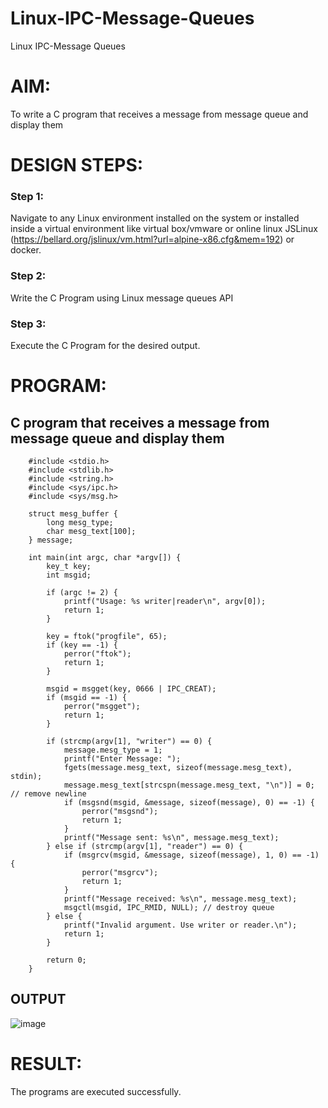 # Linux-IPC-Message-Queues
Linux IPC-Message Queues

# AIM:
To write a C program that receives a message from message queue and display them

# DESIGN STEPS:

### Step 1:

Navigate to any Linux environment installed on the system or installed inside a virtual environment like virtual box/vmware or online linux JSLinux (https://bellard.org/jslinux/vm.html?url=alpine-x86.cfg&mem=192) or docker.

### Step 2:

Write the C Program using Linux message queues API 

### Step 3:

Execute the C Program for the desired output. 

# PROGRAM:

## C program that receives a message from message queue and display them


```
    #include <stdio.h>
    #include <stdlib.h>
    #include <string.h>
    #include <sys/ipc.h>
    #include <sys/msg.h>

    struct mesg_buffer {
        long mesg_type;
        char mesg_text[100];
    } message;

    int main(int argc, char *argv[]) {
        key_t key;
        int msgid;

        if (argc != 2) {
            printf("Usage: %s writer|reader\n", argv[0]);
            return 1;
        }

        key = ftok("progfile", 65);
        if (key == -1) {
            perror("ftok");
            return 1;
        }

        msgid = msgget(key, 0666 | IPC_CREAT);
        if (msgid == -1) {
            perror("msgget");
            return 1;
        }

        if (strcmp(argv[1], "writer") == 0) {
            message.mesg_type = 1;
            printf("Enter Message: ");
            fgets(message.mesg_text, sizeof(message.mesg_text), stdin);
            message.mesg_text[strcspn(message.mesg_text, "\n")] = 0; // remove newline
            if (msgsnd(msgid, &message, sizeof(message), 0) == -1) {
                perror("msgsnd");
                return 1;
            }
            printf("Message sent: %s\n", message.mesg_text);
        } else if (strcmp(argv[1], "reader") == 0) {
            if (msgrcv(msgid, &message, sizeof(message), 1, 0) == -1) {
                perror("msgrcv");
                return 1;
            }
            printf("Message received: %s\n", message.mesg_text);
            msgctl(msgid, IPC_RMID, NULL); // destroy queue
        } else {
            printf("Invalid argument. Use writer or reader.\n");
            return 1;
        }

        return 0;
    }
```


## OUTPUT

![image](https://github.com/user-attachments/assets/0cf6dca2-1ae3-4c26-89e7-22c92c303968)


# RESULT:
The programs are executed successfully.
